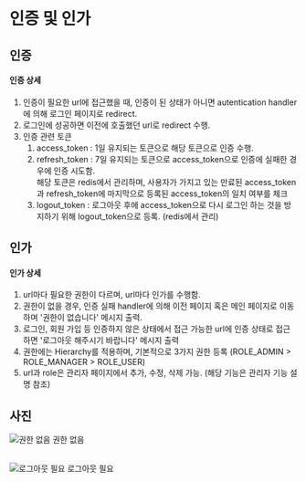 # 인증 및 인가

## 인증

#### 인증 상세
1. 인증이 필요한 url에 접근했을 때, 인증이 된 상태가 아니면 autentication handler에 의해 로그인 페이지로 redirect.
2. 로그인에 성공하면 이전에 호출했던 url로 redirect 수행.
3. 인증 관련 토큰
     1. access_token : 1일 유지되는 토큰으로 해당 토큰으로 인증 수행.
     2. refresh_token : 7일 유지되는 토큰으로 access_token으로 인증에 실패한 경우에 인증 시도함. <br/> 해당 토큰은 redis에서 관리하며, 사용자가 가지고 있는 만료된 access_token과 refresh_token에 마지막으로 등록된 access_token의 일치 여부를 체크 
     3. logout_token : 로그아웃 후에 access_token으로 다시 로그인 하는 것을 방지하기 위해 logout_token으로 등록. (redis에서 관리)

## 인가

#### 인가 상세
1. url마다 필요한 권한이 다르며, url마다 인가를 수행함.
2. 권한이 없을 경우, 인증 실패 handler에 의해 이전 페이지 혹은 메인 페이지로 이동하며 '권한이 없습니다' 메시지 출력.
3. 로그인, 회원 가입 등 인증하지 않은 상태에서 접근 가능한 url에 인증 상태로 접근하면 '로그아웃 해주시기 바랍니다' 메시지 출력
4. 권한에는 Hierarchy를 적용하며, 기본적으로 3가지 권한 등록 (ROLE_ADMIN > ROLE_MANAGER > ROLE_USER)
5. url과 role은 관리자 페이지에서 추가, 수정, 삭제 가능. (해당 기능은 관리자 기능 설명 참조)

## 사진
![권한 없음](https://github.com/gihohpkl12/demo_project/assets/43335818/61d7dcbc-30fa-496b-b4f7-13818a4709a6)
권한 없음 <br/>
<br/>

![로그아웃 필요](https://github.com/gihohpkl12/demo_project/assets/43335818/c6480ad3-10fd-48ea-b917-5df21f64ff0a)
로그아웃 필요<br/>
<br/>


